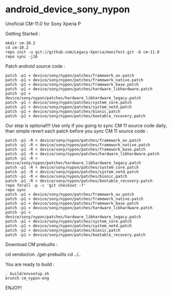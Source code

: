 android_device_sony_nypon
=========================

Unoficial CM-11.0 for Sony Xperia P

Getting Started :

    mkdir cm-10.2
    cd cm-10.2
    repo init -u git://github.com/Legacy-Xperia/manifest.git -b cm-11.0
    repo sync -j16
    
Patch android source code :

    patch -p1 < device/sony/nypon/patches/framework_av.patch
    patch -p1 < device/sony/nypon/patches/framework_native.patch
    patch -p1 < device/sony/nypon/patches/framework_base.patch
    patch -p1 < device/sony/nypon/patches/hardware_libhardware.patch
    patch -p1 < device/sony/nypon/patches/hardware_libhardware_legacy.patch
    patch -p1 < device/sony/nypon/patches/system_core.patch
    patch -p1 < device/sony/nypon/patches/system_netd.patch
    patch -p1 < device/sony/nypon/patches/bionic.patch
    patch -p1 < device/sony/nypon/patches/bootable_recovery.patch

Our step is optional!!! Use only if you going to sync CM 11 source code daily, than simple revert each patch before you sync CM 11 source code :

    patch -p1 -R < device/sony/nypon/patches/framework_av.patch
    patch -p1 -R < device/sony/nypon/patches/framework_native.patch
    patch -p1 -R < device/sony/nypon/patches/framework_base.patch
    patch -p1 -R < device/sony/nypon/patches/hardware_libhardware.patch
    patch -p1 -R < device/sony/nypon/patches/hardware_libhardware_legacy.patch
    patch -p1 -R < device/sony/nypon/patches/system_core.patch
    patch -p1 -R < device/sony/nypon/patches/system_netd.patch
    patch -p1 -R < device/sony/nypon/patches/bionic.patch
    patch -p1 -R < device/sony/nypon/patches/bootable_recovery.patch
    repo forall -p -c 'git checkout -f'
    repo sync
    patch -p1 < device/sony/nypon/patches/framework_av.patch
    patch -p1 < device/sony/nypon/patches/framework_native.patch
    patch -p1 < device/sony/nypon/patches/framework_base.patch
    patch -p1 < device/sony/nypon/patches/hardware_libhardware.patch
    patch -p1 < device/sony/nypon/patches/hardware_libhardware_legacy.patch
    patch -p1 < device/sony/nypon/patches/system_core.patch
    patch -p1 < device/sony/nypon/patches/system_netd.patch
    patch -p1 < device/sony/nypon/patches/bionic.patch
    patch -p1 < device/sony/nypon/patches/bootable_recovery.patch

Download CM prebuilts :

   cd vendor/cm
   ./get-prebuilts
   cd ../..

You are ready to build :

    . build/envsetup.sh
    brunch cm_nypon-eng


ENJOY! 
